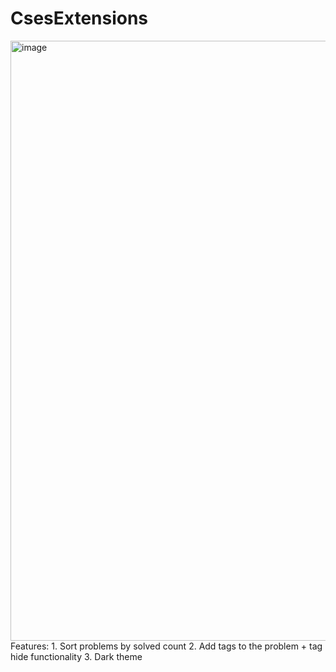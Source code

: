 # CsesExtensions

<img width="960" alt="image" src="https://github.com/anuragdw710/CsesExtensions/assets/78266752/075ccf90-3674-4715-a3f3-18d007996862">
Features:
1. Sort problems by solved count
2. Add tags to the problem +  tag hide functionality
3. Dark theme

